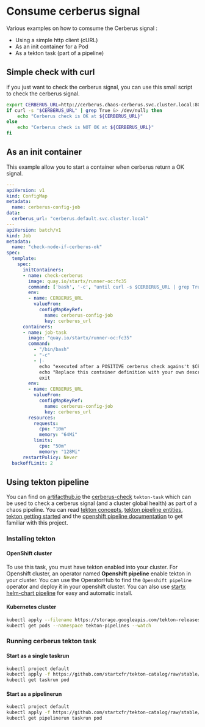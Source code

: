 # Consume cerberus signal

Various examples on how to comsume the Cerberus signal :

- Using a simple http client (cURL)
- As an init container for a Pod
- As a tekton task (part of a pipeline)

## Simple check with curl

if you just want to check the cerberus signal, you can use this small script to check the cerberus signal.

```bash
export CERBERUS_URL=http://cerberus.chaos-cerberus.svc.cluster.local:8080
if curl -s "$CERBERUS_URL" | grep True &> /dev/null; then
    echo "Cerberus check is OK at ${CERBERUS_URL}"
else
    echo "Cerberus check is NOT OK at ${CERBERUS_URL}"
fi
```

## As an init container

This example allow you to start a container when cerberus return a OK signal.

```yaml
---
apiVersion: v1
kind: ConfigMap
metadata:
  name: cerberus-config-job
data:
  cerberus_url: "cerberus.default.svc.cluster.local" 
---
apiVersion: batch/v1
kind: Job
metadata:
  name: "check-node-if-cerberus-ok"
spec:
  template:
    spec:
      initContainers:
      - name: check-cerberus
        image: quay.io/startx/runner-oc:fc35
        command: ['bash', '-c', "until curl -s $CERBERUS_URL | grep True &> /dev/null; do echo Wait for OK from cerberus at $CERBERUS_URL; sleep 2; done"]
        env:
        - name: CERBERUS_URL
          valueFrom:
            configMapKeyRef:
              name: cerberus-config-job
              key: cerberus_url
      containers:
      - name: job-task
        image: "quay.io/startx/runner-oc:fc35"
        command:
          - "/bin/bash"
          - "-c"
          - |-
            echo "executed after a POSITIVE cerberus check agains't $CERBERUS_URL"
            echo "Replace this container definition with your own description"
            exit
        env:
        - name: CERBERUS_URL
          valueFrom:
            configMapKeyRef:
              name: cerberus-config-job
              key: cerberus_url
        resources:
          requests:
            cpu: "10m"
            memory: "64Mi"
          limits:
            cpu: "50m"
            memory: "128Mi"
      restartPolicy: Never
  backoffLimit: 2
```

## Using tekton pipeline

You can find on [artifacthub.io](https://artifacthub.io/packages/search?kind=7&ts_query_web=cerberus) the 
[cerberus-check](https://artifacthub.io/packages/tekton-task/startx-tekton-catalog/cerberus-check) `tekton-task`
which can be used to check a cerberus signal (and a cluster global health) as part of a chaos pipeline.
You can read [tekton concepts](https://tekton.dev/docs/concepts/overview/), [tekton pipeline entities](https://github.com/tektoncd/pipeline/blob/main/docs/README.md#tekton-pipelines-entities), [tekton getting started](https://tekton.dev/docs/getting-started/tasks/) and the 
[openshift pipeline documentation](https://docs.openshift.com/container-platform/4.10/cicd/pipelines/understanding-openshift-pipelines.html) 
to get familiar with this project.

### Installing tekton

#### OpenShift cluster

To use this task, you must have tekton enabled into your cluster. For Openshift cluster, an operator named **Openshift pipeline** enable tekton in your cluster. You can use the OperatorHub to find the `Openshift pipeline` operator and deploy it in your openshift cluster. You can also use [startx helm-chart pipeline](https://helm-repository.readthedocs.io/en/latest/charts/cluster-pipeline/) for easy and automatic install.

#### Kubernetes cluster

```bash
kubectl apply --filename https://storage.googleapis.com/tekton-releases/pipeline/latest/release.yaml
kubectl get pods --namespace tekton-pipelines --watch
```

### Running cerberus tekton task

#### Start as a single taskrun

```bash
kubectl project default
kubectl apply -f https://github.com/startxfr/tekton-catalog/raw/stable/task/cerberus-check/0.1/samples/taskrun.yaml
kubectl get taskrun pod
```

#### Start as a pipelinerun

```bash
kubectl project default
kubectl apply -f https://github.com/startxfr/tekton-catalog/raw/stable/task/cerberus-check/0.1/samples/pipelinerun.yaml
kubectl get pipelinerun taskrun pod
```